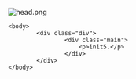 ![head.png](https://media.giphy.com/media/fnHxKEjgaW6Xe/giphy.gif)
<head>
  
  <link href="style.css" rel="StyleSheet">
  
</head>

    <body>
            <div class="div">
                    <div class="main">
                        <p>init5.</p>
                    </div>
            </div>
    </body>
